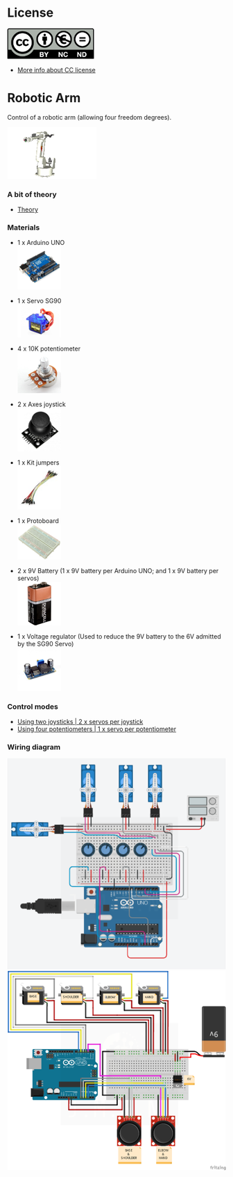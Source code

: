 # License

<img src="images/license_cc_by-nc-nd.png" width="200"/>

- [More info about CC license](./images/cc-license.png)

# Robotic Arm

Control of a robotic arm (allowing four freedom degrees).

![robotic-arm](images/robotic-arm.gif)

### A bit of theory

- [Theory](THEORY.md)

### Materials

- 1 x Arduino UNO  
  <img src="images/arduino-uno.jpg" width="100"/>  

- 1 x Servo SG90  
  <img src="images/servo-sg90.jpg" width="100"/>

- 4 x 10K potentiometer  
  <img src="images/10k-potentiometer.jpg" width="100"/>
  
- 2 x Axes joystick  
  <img src="images/joystick.jpg" width="100"/>
  
- 1 x Kit jumpers  
  <img src="images/dupont.jpg" width="100"/>
  
- 1 x Protoboard  
  <img src="images/protoboard.jpg" width="100"/>
  
- 2 x 9V Battery (1 x 9V battery per Arduino UNO; and 1 x 9V battery per servos)  
  <img src="images/9v_battery.jpg" width="100"/>
  
- 1 x Voltage regulator (Used to reduce the 9V battery to the 6V admitted by the SG90 Servo)  
  <img src="images/voltage-regulator.jpg" width="100"/>

### Control modes

- [Using two joysticks | 2 x servos per joystick](./src/robotic-arm-joystick.ino)
- [Using four potentiometers | 1 x servo per potentiometer](./src/robotic-arm-potentiometer.ino)
  
### Wiring diagram

<img src="images/wiring-diagram-potentiometer.png" alt="Using four potentiometers" width="600"/>
<img src="images/wiring-diagram-joystick.png" alt="Using two joysticks" width="600"/>
